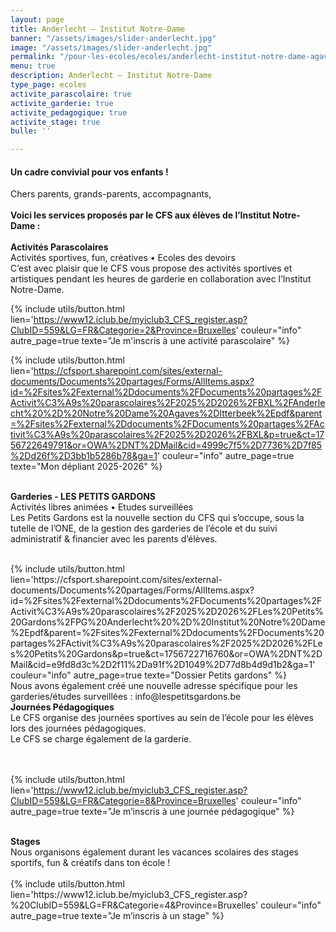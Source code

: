 ```yaml
---
layout: page
title: Anderlecht – Institut Notre-Dame
banner: "/assets/images/slider-anderlecht.jpg"
image: "/assets/images/slider-anderlecht.jpg"
permalink: "/pour-les-ecoles/ecoles/anderlecht-institut-notre-dame-agaves-itterbeek/"
menu: true
description: Anderlecht – Institut Notre-Dame 
type_page: ecoles
activite_parascolaire: true
activite_garderie: true
activite_pedagogique: true
activite_stage: true
bulle: ''

---
```

#### **Un cadre convivial pour vos enfants !**

Chers parents, grands-parents, accompagnants, <br>
<br>
<strong>Voici les services proposés par le CFS aux élèves de l’Institut Notre-Dame : </strong>
<br><br>
<strong>Activités Parascolaires</strong> <br>
Activités sportives, fun, créatives • Ecoles des devoirs
<br>
C’est avec plaisir que le CFS vous propose des activités sportives et artistiques pendant les heures de garderie en collaboration avec l’Institut Notre-Dame.

{% include utils/button.html  
lien='https://www12.iclub.be/myiclub3_CFS_register.asp?ClubID=559&LG=FR&Categorie=2&Province=Bruxelles' couleur="info" autre_page=true texte="Je m'inscris à une activité parascolaire" %}
<br>

{% include utils/button.html lien='https://cfsport.sharepoint.com/sites/external-documents/Documents%20partages/Forms/AllItems.aspx?id=%2Fsites%2Fexternal%2Ddocuments%2FDocuments%20partages%2FActivit%C3%A9s%20parascolaires%2F2025%2D2026%2FBXL%2FAnderlecht%20%2D%20Notre%20Dame%20Agaves%2DItterbeek%2Epdf&parent=%2Fsites%2Fexternal%2Ddocuments%2FDocuments%20partages%2FActivit%C3%A9s%20parascolaires%2F2025%2D2026%2FBXL&p=true&ct=1756722649791&or=OWA%2DNT%2DMail&cid=4999c7f5%2D7736%2D7f85%2Dd26f%2D3bb1b5286b78&ga=1' couleur="info" autre_page=true texte="Mon dépliant 2025-2026" %}
<br><br>

<strong>Garderies - LES PETITS GARDONS </strong> <br>
Activités libres animées • Etudes surveillées <br>
Les Petits Gardons est la nouvelle section du CFS qui s’occupe, sous la tutelle de l’ONE, de la gestion des garderies de l’école et du suivi administratif & financier avec les parents d’élèves.

<br>
{% include utils/button.html lien='https://cfsport.sharepoint.com/sites/external-documents/Documents%20partages/Forms/AllItems.aspx?id=%2Fsites%2Fexternal%2Ddocuments%2FDocuments%20partages%2FActivit%C3%A9s%20parascolaires%2F2025%2D2026%2FLes%20Petits%20Gardons%2FPG%20Anderlecht%20%2D%20Institut%20Notre%20Dame%2Epdf&parent=%2Fsites%2Fexternal%2Ddocuments%2FDocuments%20partages%2FActivit%C3%A9s%20parascolaires%2F2025%2D2026%2FLes%20Petits%20Gardons&p=true&ct=1756722716760&or=OWA%2DNT%2DMail&cid=e9fd8d3c%2D2f11%2Da91f%2D1049%2D77d8b4d9d1b2&ga=1' couleur="info" autre_page=true texte="Dossier Petits gardons" %}

<br>
Nous avons également créé une nouvelle adresse spécifique pour les garderies/études surveillées : info@lespetitsgardons.be

<br>
<strong>Journées Pédagogiques</strong> <br>
Le CFS organise des journées sportives au sein de l’école pour les élèves lors des journées pédagogiques. <br>
Le CFS se charge également de la garderie.

<br><br>
{% include utils/button.html lien='https://www12.iclub.be/myiclub3_CFS_register.asp?ClubID=559&LG=FR&Categorie=8&Province=Bruxelles' couleur="info" autre_page=true texte="Je m’inscris à une journée pédagogique" %}

<br>
<strong>Stages</strong> <br>
Nous organisons également durant les vacances scolaires des stages sportifs, fun & créatifs dans ton école ! <br>

<br>
{% include utils/button.html lien='https://www12.iclub.be/myiclub3_CFS_register.asp?%20ClubID=559&LG=FR&Categorie=4&Province=Bruxelles' couleur="info" autre_page=true texte="Je m’inscris à un stage" %}

